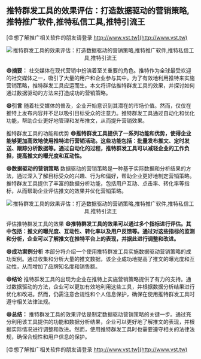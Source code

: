 ## **推特群发工具的效果评估：打造数据驱动的营销策略,推特推广软件,推特私信工具,推特引流王**

[😍想了解推广相关软件的朋友请登录 http://www.vst.tw](http://www.vst.tw)

 <center><img src="https://vst.tw/MP4/tuiguang/png/5.png" alt="推特群发工具的效果评估：打造数据驱动的营销策略,推特推广软件,推特私信工具,推特引流王"></center>

**😄摘要：**
社交媒体在现代营销中扮演着至关重要的角色。推特作为全球最受欢迎的社交媒体之一，吸引了大量的用户和企业参与其中。为了有效地利用推特来实施营销策略，推特群发工具应运而生。本文将评估推特群发工具的效果，并探讨如何通过数据驱动的方法来打造成功的营销策略。

**😄引言**
随着社交媒体的普及，企业开始意识到其潜在的市场价值。然而，仅仅在推特上发布内容并不足以吸引目标受众的注意力。推特群发工具通过自动化和优化功能，帮助企业更好地管理和发布推文，从而提升营销效果。

推特群发工具的功能和优势
**😄推特群发工具提供了一系列功能和优势，使得企业能够更加高效地使用推特进行营销活动。这些功能包括：批量发布推文、定时发送、跟踪分析数据等。通过自动化的过程，推特群发工具可以减轻企业的工作负担，提高推文的曝光度和互动性。**

**😄数据驱动的营销策略**
数据驱动的营销策略是一种基于实际数据和分析结果的方法，通过深入了解目标受众的兴趣、行为和偏好，帮助企业更好地制定营销策略。推特群发工具提供了丰富的数据分析功能，包括用户互动、点击率、转化率等指标，从而帮助企业评估推文的效果并优化营销策略。

 <center><img src="https://vst.tw/MP4/tuiguang/png/4.png" alt="推特群发工具的效果评估：打造数据驱动的营销策略,推特推广软件,推特私信工具,推特引流王"></center>

评估推特群发工具的效果
**😄推特群发工具的效果可以通过多个指标进行评估。其中包括：推文的曝光度、互动性、转化率以及用户反馈等。通过对这些指标的监测和分析，企业可以了解推文在推特平台上的表现，并据此进行调整和改进。**

**😄成功案例分析**
本部分将介绍一个使用推特群发工具实施数据驱动营销策略的成功案例。通过收集和分析大量的推文数据，该企业成功地提高了推文的曝光度和互动性，从而增加了品牌知名度和销售额。

**😄结论**
推特群发工具的出现为企业在推特上实施营销策略提供了有力的支持。通过数据驱动的方法，企业可以更加有效地利用这些工具，并根据数据分析结果进行优化和改进。然而，仍需注意合规性和个人信息保护，确保在使用推特群发工具时遵守相关法律法规。

**😄总结：**
推特群发工具的效果评估是制定数据驱动营销策略的关键一步。通过充分利用该工具提供的功能和数据分析结果，企业可以更好地了解推文的表现，并根据实际情况进行调整和改进。然而，使用推特群发工具时也需要遵守相关的法律法规，确保合规性和用户信息的保护。

[😍想了解推广相关软件的朋友请登录 http://www.vst.tw](http://www.vst.tw)



